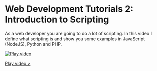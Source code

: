# Web Development Tutorials 2: Introduction to Scripting

As a web developer you are going to do a lot of scripting. In this video I define what scripting is and show you some examples in JavaScript (NodeJS), Python and PHP.

[![Play video](https://img.youtube.com/vi/mwlHZ7WQilM/0.jpg)](https://www.youtube.com/watch?v=mwlHZ7WQilM&list=PL6x8Umfac_e7oqrJOa277dW0-Fv9-fcZy&index=2)

[Play video >](https://www.youtube.com/watch?v=mwlHZ7WQilM&list=PL6x8Umfac_e7oqrJOa277dW0-Fv9-fcZy&index=2)
